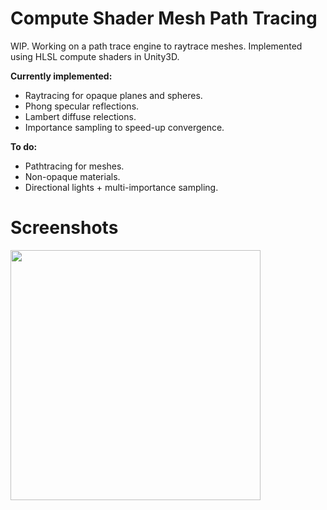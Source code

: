 # Compute Shader Mesh Path Tracing
WIP. Working on a path trace engine to raytrace meshes. Implemented using HLSL compute shaders in Unity3D.

**Currently implemented:**
- Raytracing for opaque planes and spheres.
- Phong specular reflections.
- Lambert diffuse relections.
- Importance sampling to speed-up convergence.

**To do:**
- Pathtracing for meshes.
- Non-opaque materials.
- Directional lights + multi-importance sampling.

# Screenshots

<img src="https://raw.github.com/akoreman/Compute-Shader-Mesh-Ray-Tracing/main/images/SpecReflections.PNG" width="400">  

